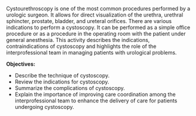 Cystourethroscopy is one of the most common procedures performed by a urologic surgeon. It allows for direct visualization of the urethra, urethral sphincter, prostate, bladder, and ureteral orifices. There are various indications to perform a cystoscopy. It can be performed as a simple office procedure or as a procedure in the operating room with the patient under general anesthesia. This activity describes the indications, contraindications of cystoscopy and highlights the role of the interprofessional team in managing patients with urological problems.

**Objectives:**
- Describe the technique of cystoscopy.
- Review the indications for cystoscopy.
- Summarize the complications of cystoscopy.
- Explain the importance of improving care coordination among the interprofessional team to enhance the delivery of care for patients undergoing cystoscopy.